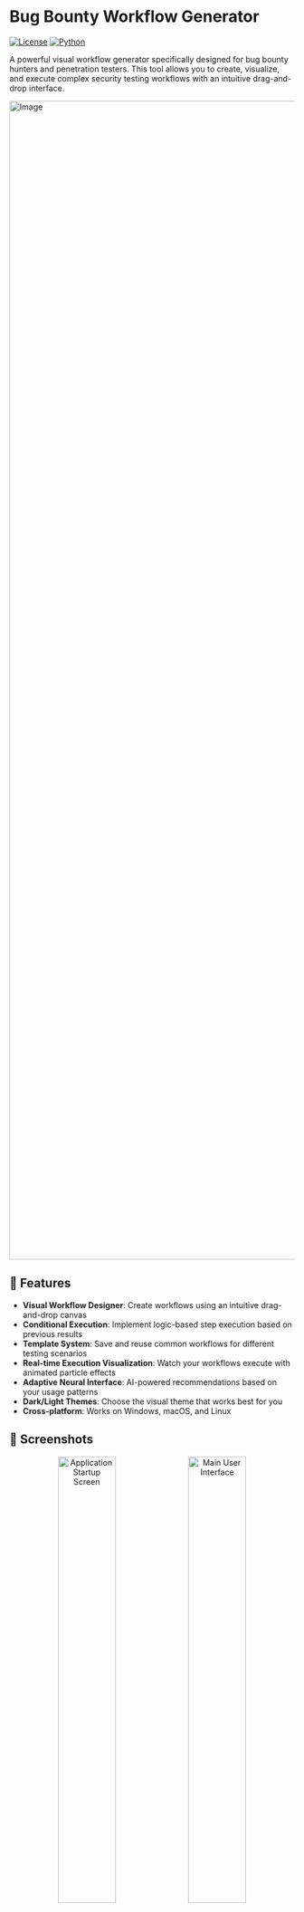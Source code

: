 # Bug Bounty Workflow Generator

[![License](https://img.shields.io/badge/license-MIT-blue.svg)](LICENSE)
[![Python](https://img.shields.io/badge/python-3.8%2B-blue)](https://www.python.org/downloads/)

A powerful visual workflow generator specifically designed for bug bounty hunters and penetration testers. This tool allows you to create, visualize, and execute complex security testing workflows with an intuitive drag-and-drop interface.

<img width="2048" height="2048" alt="Image" src="https://github.com/user-attachments/assets/90e20568-b927-4119-a360-5dff23891fac" />

## 🌟 Features

- **Visual Workflow Designer**: Create workflows using an intuitive drag-and-drop canvas
- **Conditional Execution**: Implement logic-based step execution based on previous results
- **Template System**: Save and reuse common workflows for different testing scenarios
- **Real-time Execution Visualization**: Watch your workflows execute with animated particle effects
- **Adaptive Neural Interface**: AI-powered recommendations based on your usage patterns
- **Dark/Light Themes**: Choose the visual theme that works best for you
- **Cross-platform**: Works on Windows, macOS, and Linux

## 📸 Screenshots

<div align="center">
  <img src="screenshots/startup.png" alt="Application Startup Screen" width="45%" />
  <img src="screenshots/main_ui.png" alt="Main User Interface" width="45%" />
  <img src="screenshots/running_tool.png" alt="Running Tool Interface" width="90%" />
</div>

## 🎥 Demo Video

https://user-images.githubusercontent.com/your-video-link-here.mp4

## 🚀 Getting Started

### Prerequisites

- Python 3.8 or higher
- pip (Python package installer)

### Installation

1. Clone the repository:
   ```bash
   git clone https://github.com/yourusername/bug-bounty-workflow-generator.git
   cd bug-bounty-workflow-generator
   ```

2. Install the required dependencies:
   ```bash
   pip install -r requirements.txt
   ```

3. Run the application:
   ```bash
   python main.py
   ```

## 📖 Usage

1. **Create a New Workflow**: Start with a blank canvas or load a template
2. **Add Steps**: Use the "Add Step" button to create new workflow steps
3. **Configure Steps**: Double-click on any step to edit its properties
4. **Connect Steps**: Hold Shift and drag between steps to create dependencies
5. **Execute Workflow**: Set your variables and click "Execute" to run your workflow

## 🧠 Key Components

### Workflow Canvas
The visual canvas allows you to design workflows by dragging and connecting steps. Each step can be configured with:
- Name and description
- Shell commands to execute
- Working directory
- Environment variables
- Dependencies on other steps
- Conditional execution logic

### Adaptive Neural Interface
The application learns from your usage patterns to provide personalized recommendations:
- Suggests frequently used steps based on context
- Recommends templates based on your current workflow
- Adapts the UI layout to your preferences

### Execution Engine
The robust execution engine handles:
- Sequential or parallel execution modes
- Variable substitution in commands
- Timeout management
- Error handling and retry logic
- Dry-run capability for testing

## 🛠️ Configuration

### Settings
Access the settings panel to configure:
- Autosave preferences
- Theme selection
- Animation settings
- Adaptive interface options

### Templates
Create reusable templates for common workflows:
- Subdomain enumeration
- Web application reconnaissance
- Vulnerability scanning
- Reporting workflows

## 🤝 Contributing

Contributions are welcome! Please feel free to submit a Pull Request.

1. Fork the repository
2. Create your feature branch (`git checkout -b feature/AmazingFeature`)
3. Commit your changes (`git commit -m 'Add some AmazingFeature'`)
4. Push to the branch (`git push origin feature/AmazingFeature`)
5. Open a Pull Request

## 📄 License

This project is licensed under the MIT License - see the [LICENSE](LICENSE) file for details.

## 👤 Author

**Vedant K**

[![LinkedIn](https://img.shields.io/badge/LinkedIn-Connect-blue)](https://www.linkedin.com/in/vedant-k-xxxxx/)
[![GitHub](https://img.shields.io/badge/GitHub-Follow-blue)](https://github.com/yourusername)

## 🙏 Acknowledgments

- Inspired by the need for better workflow management in bug bounty hunting
- Built with Python and Tkinter for cross-platform compatibility
- Special thanks to the open-source community for the tools that make this possible

## 🔧 Troubleshooting

If you encounter any issues:
1. Check that all dependencies are installed correctly
2. Ensure you're using Python 3.8 or higher
3. Verify that required command-line tools are in your PATH
4. Check the execution log for detailed error messages

For additional support, please open an issue on the GitHub repository.
